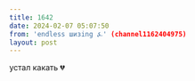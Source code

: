 ```yaml
---
title: 1642
date: 2024-02-07 05:07:50
from: 'endless шизing ⍼' (channel1162404975)
layout: post
---
```


устал какать 💔
